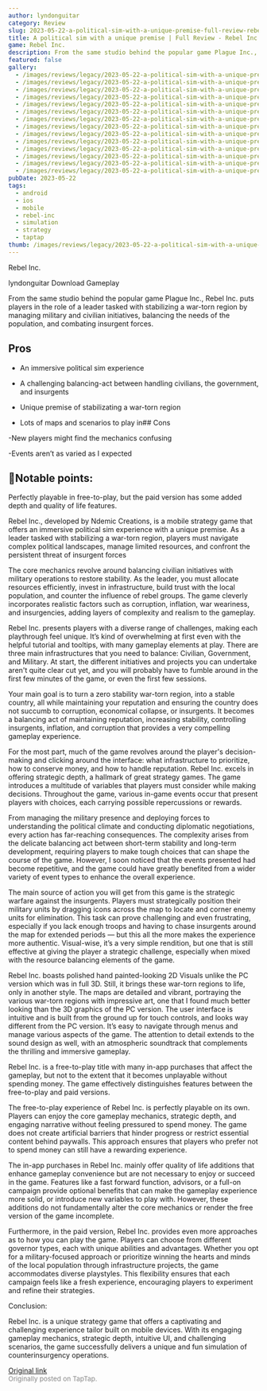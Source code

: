 ```yaml
---
author: lyndonguitar
category: Review
slug: 2023-05-22-a-political-sim-with-a-unique-premise-full-review-rebel-inc
title: A political sim with a unique premise | Full Review - Rebel Inc.
game: Rebel Inc.
description: From the same studio behind the popular game Plague Inc., Rebel Inc. puts players in the role of a leader tasked with stabilizing a war-torn region by managing military and civilian initiatives, balancing the needs of the population, and combating insurgent forces.
featured: false
gallery:
  - /images/reviews/legacy/2023-05-22-a-political-sim-with-a-unique-premise--full-review---rebel-inc-0.avif
  - /images/reviews/legacy/2023-05-22-a-political-sim-with-a-unique-premise--full-review---rebel-inc-1.avif
  - /images/reviews/legacy/2023-05-22-a-political-sim-with-a-unique-premise--full-review---rebel-inc-2.avif
  - /images/reviews/legacy/2023-05-22-a-political-sim-with-a-unique-premise--full-review---rebel-inc-3.avif
  - /images/reviews/legacy/2023-05-22-a-political-sim-with-a-unique-premise--full-review---rebel-inc-4.avif
  - /images/reviews/legacy/2023-05-22-a-political-sim-with-a-unique-premise--full-review---rebel-inc-5.avif
  - /images/reviews/legacy/2023-05-22-a-political-sim-with-a-unique-premise--full-review---rebel-inc-6.avif
  - /images/reviews/legacy/2023-05-22-a-political-sim-with-a-unique-premise--full-review---rebel-inc-7.avif
  - /images/reviews/legacy/2023-05-22-a-political-sim-with-a-unique-premise--full-review---rebel-inc-8.avif
  - /images/reviews/legacy/2023-05-22-a-political-sim-with-a-unique-premise--full-review---rebel-inc-9.avif
  - /images/reviews/legacy/2023-05-22-a-political-sim-with-a-unique-premise--full-review---rebel-inc-10.avif
  - /images/reviews/legacy/2023-05-22-a-political-sim-with-a-unique-premise--full-review---rebel-inc-11.avif
  - /images/reviews/legacy/2023-05-22-a-political-sim-with-a-unique-premise--full-review---rebel-inc-12.avif
  - /images/reviews/legacy/2023-05-22-a-political-sim-with-a-unique-premise--full-review---rebel-inc-13.avif
pubDate: 2023-05-22
tags:
  - android
  - ios
  - mobile
  - rebel-inc
  - simulation
  - strategy
  - taptap
thumb: /images/reviews/legacy/2023-05-22-a-political-sim-with-a-unique-premise--full-review---rebel-inc-0.avif
---
```


Rebel Inc.

lyndonguitar
Download
Gameplay

From the same studio behind the popular game Plague Inc., Rebel Inc. puts players in the role of a leader tasked with stabilizing a war-torn region by managing military and civilian initiatives, balancing the needs of the population, and combating insurgent forces.




## Pros



- An immersive political sim experience


- A challenging balancing-act between handling civilians, the government, and insurgents


- Unique premise of stabilizating a war-torn region


- Lots of maps and scenarios to play in## Cons


-New players might find the mechanics confusing

-Events aren’t as varied as I expected


## 📝Notable points:

Perfectly playable in free-to-play, but the paid version has some added depth and quality of life features.

Rebel Inc., developed by Ndemic Creations, is a mobile strategy game that offers an immersive political sim experience with a unique premise. As a leader tasked with stabilizing a war-torn region, players must navigate complex political landscapes, manage limited resources, and confront the persistent threat of insurgent forces

The core mechanics revolve around balancing civilian initiatives with military operations to restore stability. As the leader, you must allocate resources efficiently, invest in infrastructure, build trust with the local population, and counter the influence of rebel groups. The game cleverly incorporates realistic factors such as corruption, inflation, war weariness, and insurgencies, adding layers of complexity and realism to the gameplay.

Rebel Inc. presents players with a diverse range of challenges, making each playthrough feel unique. It’s kind of overwhelming at first even with the helpful tutorial and tooltips, with many gameplay elements at play. There are three main infrastructures that you need to balance: Civilian, Government, and Military. At start, the different initiatives and projects you can undertake aren't quite clear cut yet, and you will probably have to fumble around in the first few minutes of the game, or even the first few sessions.

Your main goal is to turn a zero stability war-torn region, into a stable country, all while maintaining your reputation and ensuring the country does not succumb to corruption, economical collapse, or insurgents. It becomes a balancing act of maintaining reputation, increasing stability, controlling insurgents, inflation, and corruption that provides a very compelling gameplay experience.

For the most part, much of the game revolves around the player's decision-making and clicking around the interface: what infrastructure to prioritize, how to conserve money, and how to handle reputation. Rebel Inc. excels in offering strategic depth, a hallmark of great strategy games. The game introduces a multitude of variables that players must consider while making decisions. Throughout the game, various in-game events occur that present players with choices, each carrying possible repercussions or rewards.

From managing the military presence and deploying forces to understanding the political climate and conducting diplomatic negotiations, every action has far-reaching consequences. The complexity arises from the delicate balancing act between short-term stability and long-term development, requiring players to make tough choices that can shape the course of the game. However, I soon noticed that the events presented had become repetitive, and the game could have greatly benefited from a wider variety of event types to enhance the overall experience.

The main source of action you will get from this game is the strategic warfare against the insurgents. Players must strategically position their military units by dragging icons across the map to locate and corner enemy units for elimination. This task can prove challenging and even frustrating, especially if you lack enough troops and having to chase insurgents around the map for extended periods — but this all the more makes the experience more authentic. Visual-wise, it’s a very simple rendition, but one that is still effective at giving the player a strategic challenge, especially when mixed with the resource balancing elements of the game.

Rebel Inc. boasts polished hand painted-looking 2D Visuals unlike the PC version which was in full 3D. Still, it brings these war-torn regions to life, only in another style. The maps are detailed and vibrant, portraying the various war-torn regions with impressive art, one that I found much better looking than the 3D graphics of the PC version. The user interface is intuitive and is built from the ground up for touch controls, and looks way different from the PC version. It’s easy to navigate through menus and manage various aspects of the game. The attention to detail extends to the sound design as well, with an atmospheric soundtrack that complements the thrilling and immersive gameplay.

Rebel Inc. is a free-to-play title with many in-app purchases that affect the gameplay, but not to the extent that it becomes unplayable without spending money. The game effectively distinguishes features between the free-to-play and paid versions.

The free-to-play experience of Rebel Inc. is perfectly playable on its own. Players can enjoy the core gameplay mechanics, strategic depth, and engaging narrative without feeling pressured to spend money. The game does not create artificial barriers that hinder progress or restrict essential content behind paywalls. This approach ensures that players who prefer not to spend money can still have a rewarding experience.

The in-app purchases in Rebel Inc. mainly offer quality of life additions that enhance gameplay convenience but are not necessary to enjoy or succeed in the game. Features like a fast forward function, advisors, or a full-on campaign provide optional benefits that can make the gameplay experience more solid, or introduce new variables to play with. However, these additions do not fundamentally alter the core mechanics or render the free version of the game incomplete.

Furthermore, in the paid version, Rebel Inc. provides even more approaches as to how you can play the game. Players can choose from different governor types, each with unique abilities and advantages. Whether you opt for a military-focused approach or prioritize winning the hearts and minds of the local population through infrastructure projects, the game accommodates diverse playstyles. This flexibility ensures that each campaign feels like a fresh experience, encouraging players to experiment and refine their strategies.

Conclusion:

Rebel Inc. is a unique strategy game that offers a captivating and challenging experience tailor built on mobile devices. With its engaging gameplay mechanics, strategic depth, intuitive UI, and challenging scenarios, the game successfully delivers a unique and fun simulation of counterinsurgency operations.

[Original link](https://www.taptap.io/post/5548475)<br><span style="font-size: 0.95em; color: #888;">Originally posted on TapTap.</span>